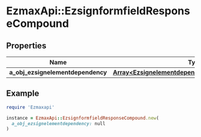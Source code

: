 # EzmaxApi::EzsignformfieldResponseCompound

## Properties

| Name | Type | Description | Notes |
| ---- | ---- | ----------- | ----- |
| **a_obj_ezsignelementdependency** | [**Array&lt;EzsignelementdependencyResponseCompound&gt;**](EzsignelementdependencyResponse.md) |  | [optional] |

## Example

```ruby
require 'Ezmaxapi'

instance = EzmaxApi::EzsignformfieldResponseCompound.new(
  a_obj_ezsignelementdependency: null
)
```

